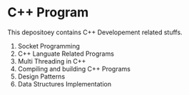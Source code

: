 # C++ Program

This depositoey contains C++ Developement related stuffs.

1. Socket Programming
2. C++ Languate Related Programs
3. Multi Threading in C++
4. Compiling and building C++ Programs
5. Design Patterns
6.  Data Structures Implementation
